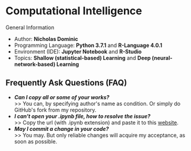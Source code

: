 # Computational Intelligence
General Information
- Author: **Nicholas Dominic**
- Programming Language: **Python 3.7.1** and **R-Language 4.0.1**
- Environment (IDE): **Jupyter Notebook** and **R-Studio**
- Topics: **Shallow (statistical-based) Learning** and **Deep (neural-network-based) Learning**

## Frequently Ask Questions (FAQ)
- ***Can I copy all or some of your works?***
<br>>> You can, by specifying author's name as condition. Or simply do GitHub's fork from my repository.
- ***I can't open your .ipynb file, how to resolve the issue?***
<br>>> Copy the url (with .ipynb extension) and paste it to this [website](https://nbviewer.jupyter.org/).
- ***May I commit a change in your code?***
<br>>> You may. But only reliable changes will acquire my acceptance, as soon as possible.
